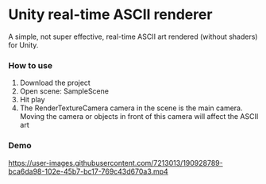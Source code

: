 # Unity real-time ASCII renderer
A simple, not super effective, real-time ASCII art rendered (without shaders) for Unity.

### How to use
1. Download the project
2. Open scene: SampleScene
3. Hit play
4. The RenderTextureCamera camera in the scene is the main camera. Moving the camera or objects in front of this camera will affect the ASCII art

### Demo
https://user-images.githubusercontent.com/7213013/190928789-bca6da98-102e-45b7-bc17-769c43d670a3.mp4
